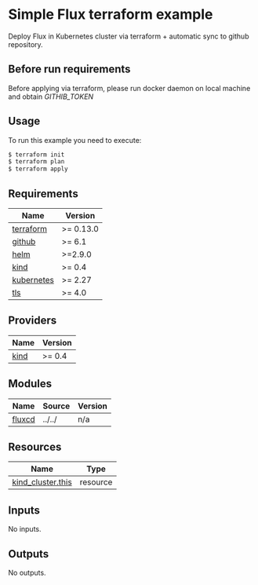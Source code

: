 # Simple Flux terraform example

Deploy Flux in Kubernetes cluster via terraform + automatic sync to github repository.

## Before run requirements

Before applying via terraform, please run docker daemon on local machine and obtain *GITHIB_TOKEN*

## Usage

To run this example you need to execute:

```bash
$ terraform init
$ terraform plan
$ terraform apply
```

<!-- BEGINNING OF PRE-COMMIT-TERRAFORM DOCS HOOK -->
## Requirements

| Name | Version |
|------|---------|
| <a name="requirement_terraform"></a> [terraform](#requirement\_terraform) | >= 0.13.0 |
| <a name="requirement_github"></a> [github](#requirement\_github) | >= 6.1 |
| <a name="requirement_helm"></a> [helm](#requirement\_helm) | >=2.9.0 |
| <a name="requirement_kind"></a> [kind](#requirement\_kind) | >= 0.4 |
| <a name="requirement_kubernetes"></a> [kubernetes](#requirement\_kubernetes) | >= 2.27 |
| <a name="requirement_tls"></a> [tls](#requirement\_tls) | >= 4.0 |

## Providers

| Name | Version |
|------|---------|
| <a name="provider_kind"></a> [kind](#provider\_kind) | >= 0.4 |

## Modules

| Name | Source | Version |
|------|--------|---------|
| <a name="module_fluxcd"></a> [fluxcd](#module\_fluxcd) | ../../ | n/a |

## Resources

| Name | Type |
|------|------|
| [kind_cluster.this](https://registry.terraform.io/providers/tehcyx/kind/latest/docs/resources/cluster) | resource |

## Inputs

No inputs.

## Outputs

No outputs.
<!-- END OF PRE-COMMIT-TERRAFORM DOCS HOOK -->
